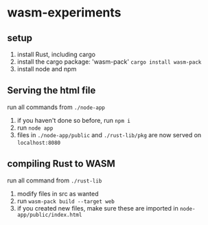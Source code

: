 # wasm-experiments

## setup

1. install Rust, including cargo
2. install the cargo package: 'wasm-pack' ````cargo install wasm-pack````
3. install node and npm

## Serving the html file
run all commands from ````./node-app````

1. if you haven't done so before, run ````npm i````
2. run ````node app````
3. files in ````./node-app/public```` and ````./rust-lib/pkg```` are now
   served on ````localhost:8080````

## compiling Rust to WASM
run all command from ````./rust-lib````

1. modify files in src as wanted
2. run ````wasm-pack build --target web````
3. if you created new files, make sure these are imported in ````node-app/public/index.html````